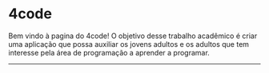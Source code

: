 # 4code

Bem vindo à pagina do 4code!
O objetivo desse trabalho acadêmico é criar uma aplicação que possa auxiliar os jovens adultos e os adultos que tem interesse pela área de programação a aprender a programar.

---



